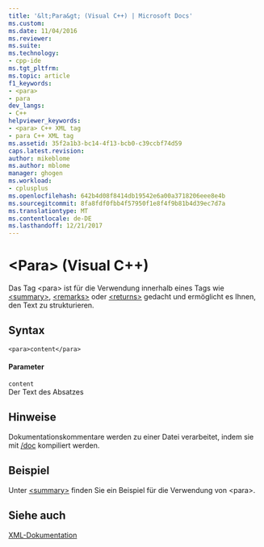 ```yaml
---
title: '&lt;Para&gt; (Visual C++) | Microsoft Docs'
ms.custom: 
ms.date: 11/04/2016
ms.reviewer: 
ms.suite: 
ms.technology:
- cpp-ide
ms.tgt_pltfrm: 
ms.topic: article
f1_keywords:
- <para>
- para
dev_langs:
- C++
helpviewer_keywords:
- <para> C++ XML tag
- para C++ XML tag
ms.assetid: 35f2a1b3-bc14-4f13-bcb0-c39ccbf74d59
caps.latest.revision: 
author: mikeblome
ms.author: mblome
manager: ghogen
ms.workload:
- cplusplus
ms.openlocfilehash: 642b4d08f8414db19542e6a00a3718206eee8e4b
ms.sourcegitcommit: 8fa8fdf0fbb4f57950f1e8f4f9b81b4d39ec7d7a
ms.translationtype: MT
ms.contentlocale: de-DE
ms.lasthandoff: 12/21/2017
---
```

# <a name="ltparagt-visual-c"></a>&lt;Para&gt; (Visual C++)
Das Tag \<para> ist für die Verwendung innerhalb eines Tags wie [\<summary>](../ide/summary-visual-cpp.md), [\<remarks>](../ide/remarks-visual-cpp.md) oder [\<returns>](../ide/returns-visual-cpp.md) gedacht und ermöglicht es Ihnen, den Text zu strukturieren.  
  
## <a name="syntax"></a>Syntax  
  
```  
<para>content</para>  
```  
  
#### <a name="parameters"></a>Parameter  
 `content`  
 Der Text des Absatzes  
  
## <a name="remarks"></a>Hinweise  
 Dokumentationskommentare werden zu einer Datei verarbeitet, indem sie mit [/doc](../build/reference/doc-process-documentation-comments-c-cpp.md) kompiliert werden.  
  
## <a name="example"></a>Beispiel  
 Unter [\<summary>](../ide/summary-visual-cpp.md) finden Sie ein Beispiel für die Verwendung von \<para>.  
  
## <a name="see-also"></a>Siehe auch  
 [XML-Dokumentation](../ide/xml-documentation-visual-cpp.md)